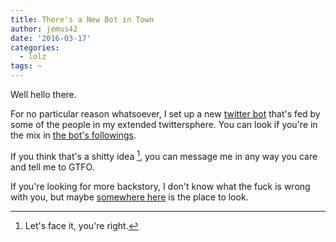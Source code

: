 ```yaml
---
title: There's a New Bot in Town
author: jemus42
date: '2016-03-17'
categories:
  - lolz
tags: ~
---
```


Well hello there.

For no particular reason whatsoever, I set up a new [twitter bot](https://twitter.com/whatever_ebooks) that's fed by some of the people in my extended twittersphere. You can look if you're in the mix in [the bot's followings](https://twitter.com/whatever_ebooks/following).

If you think that's a shitty idea [^1], you can message me in any way you care and tell me to GTFO.

If you're looking for more backstory, I don't know what the fuck is wrong with you, but maybe [somewhere here](https://twitter.com/Jemus42/status/710368111367745537) is the place to look.

[^1]: Let's face it, you're right.
